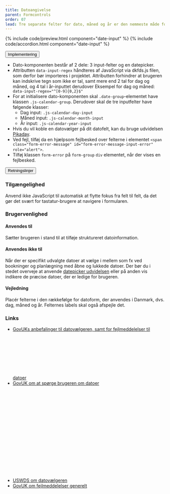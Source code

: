 ```yaml
---
title: Datoangivelse
parent: Formcontrols
order: 07
lead: Tre separate felter for dato, måned og år er den nemmeste måde for brugeren at indskrive en dato.
---
```


{% include code/preview.html component="date-input" %}
{% include code/accordion.html component="date-input" %}
<div class="accordion-bordered">
  <button class="button-unstyled accordion-button"
      aria-expanded="false" aria-controls="date-input-tech">
    Implementering
  </button>
  <div id="date-input-tech" aria-hidden="true" class="accordion-content">
    <section>
         <ul>
          <li>Dato-komponenten består af 2 dele: 3 input-felter og en datepicker.</li>
          <li>Attributten <code>data-input-regex</code> håndteres af JavaScript via dkfds.js filen, som derfor bør importeres i projektet.
           Attributten forhindrer at brugeren kan indskrive tegn som ikke er tal, samt mere end 2 tal for dag og måned, og 4 tal i år-inputtet derudover  Eksempel for dag og måned: <code> data-input-regex="^[0-9]{0,2}$"</code></li>
          <li>
            For at initialisere dato-komponenten skal <code>.date-group</code>-elementet have klassen <code>.js-calendar-group</code>. Derudover skal de tre inputfelter have følgende klasser:
            <ul>
              <li>Dag input: <code>.js-calendar-day-input</code></li>
              <li>Måned input: <code>.js-calendar-month-input</code></li>
              <li>År input: <code>.js-calendar-year-input</code></li>
            </ul>
          </li>
          <li>Hvis du vil koble en datovælger på dit datofelt, kan du bruge udvidelsen <a href="/dkfds-docs/udvidelser/pikaday/">Pikaday</a>.</li>
          <li>Ved fejl, tilføj da en hjælpsom fejlbesked over felterne i elementet <code>&lt;span class="form-error-message" id="form-error-message-input-error" role="alert"&gt;</code>.</li> 
          <li>Tilføj klassen <code>form-error</code> på <code>form-group</code> <code>div</code> elementet, når der vises en fejlbesked.</li>
        </ul>
    </section>
  </div>
</div>
<div class="accordion-bordered">
  <button class="button-unstyled accordion-button"
      aria-expanded="true" aria-controls="date-input-docs">
    Retningslinjer
  </button>
  <div id="date-input-docs" aria-hidden="false" class="accordion-content">
    <article>
      <section>
          <h3 class="h4">Tilgængelighed</h3>
          <p>Anvend ikke JavaScript til automatisk at flytte fokus fra felt til felt, da det gør det svært for tastatur-brugere at navigere i formularen.</p>          
      </section>
      <section>
          <h3 class="h4">Brugervenlighed</h3>
          <h4 class="h5">Anvendes til</h4>
          <p>Sætter brugeren i stand til at tilføje struktureret datoinformation.</p>
          <h4 class="h5">Anvendes ikke til</h4>
          <p>Når der er specifikt udvalgte datoer at vælge i mellem som fx ved bookninger og planlægning med åbne og lukkede datoer. Der bør du i stedet overveje at anvende <a href="/dkfds-docs/udvidelser/pikaday/">datepicker udvidelsen</a> eller på anden vis indikere de præcise datoer, der er ledige for brugeren.</p>
          <h4 class="h5">Vejledning</h4>
          <p>Placér felterne i den rækkefølge for datoform, der anvendes i Danmark, dvs. dag, måned og år. Felternes labels skal også afspejle det.</p>
      </section>
      <section>
      <h3 class="h4">Links</h3>
      <ul class="nobullet-list">
        <li><a href="https://design-system.service.gov.uk/components/date-input/" class="icon-link">GovUKs anbefalinger til datovælgeren, samt for fejlmeddelelser til datoer<svg class="icon-svg"><use xlink:href="#open-in-new"></use></svg></a></li>
        <li><a href="https://design-system.service.gov.uk/patterns/dates/" class="icon-link">GovUK om at spørge brugeren om datoer<svg class="icon-svg"><use xlink:href="#open-in-new"></use></svg></a></li>
        <li><a href="https://v2.designsystem.digital.gov/components/form-controls/#date-input" class="icon-link">USWDS om datovælgeren<svg class="icon-svg"><use xlink:href="#open-in-new"></use></svg></a></li>
        <li><a href="https://design-system.service.gov.uk/components/error-message/" class="icon-link">GovUK om fejlmeddelelser generelt<svg class="icon-svg"><use xlink:href="#open-in-new"></use></svg></a></li>
      </ul>
      </section>
    </article>
  </div>
</div>
